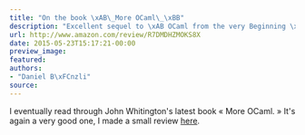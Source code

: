 ```yaml
---
title: "On the book \xAB\_More OCaml\_\xBB"
description: "Excellent sequel to \xAB OCaml from the very Beginning \xBB"
url: http://www.amazon.com/review/R7DMDHZMOKS8X
date: 2015-05-23T15:17:21-00:00
preview_image:
featured:
authors:
- "Daniel B\xFCnzli"
source:
---
```


<p>I eventually read through John Whitington's latest book &laquo;&nbsp;More OCaml.&nbsp;&raquo; It's again a very good one, I made a small review <a href="http://www.amazon.com/review/R7DMDHZMOKS8X">here</a>.</p>
